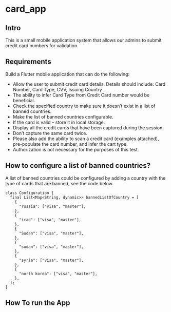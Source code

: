 # card_app

## Intro
This is a small mobile application system that allows our admins to submit credit card numbers for validation.

## Requirements
Build a Flutter mobile application that can do the following:
- Allow the user to submit credit card details. Details should include:
Card Number, Card Type, CVV, Issuing Country
- The ability to infer Card Type from Credit Card number would be beneficial.
- Check the specified country to make sure it doesn’t exist in a list of banned countries.
- Make the list of banned countries configurable.
- If the card is valid – store it in local storage.
- Display all the credit cards that have been captured during the session.
- Don’t capture the same card twice.
- Please also add the ability to scan a credit card (examples attached), pre-populate the
card number, and infer the cart type.
- Authorization is not necessary for the purposes of this test.

## How to configure a list of banned countries?
A list of banned countries could be configured by adding a country with the type of cards that are banned, see the code below.

```
class Configuration {
  final List<Map<String, dynamic>> bannedListOfCountry = [
    {
      "russia": ["visa", "master"],
    },
    {
      "iran": ["visa", "master"],
    },
    {
      "Sudan": ["visa", "master"],
    },
    {
      "sudan": ["visa", "master"],
    },
    {
      "syria": ["visa", "master"],
    },
    {
      "north korea": ["visa", "master"],
    },
  ];
}
```
## How To run the App
